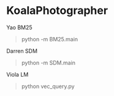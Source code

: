 # KoalaPhotographer
Yao  BM25
>python -m BM25.main

Darren  SDM
>python -m SDM.main

Viola  LM
>python vec_query.py